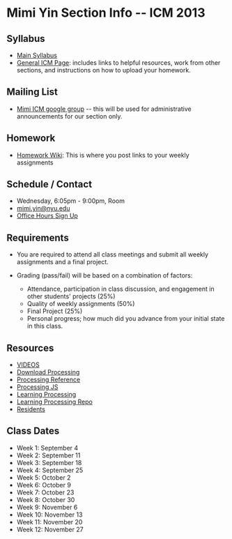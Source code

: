 Mimi Yin Section Info -- ICM 2013
========================================

Syllabus
--------
- [Main Syllabus](https://github.com/ITPNYU/ICM-2013/blob/master/Syllabus-2013-All.md)
- [General ICM Page](https://github.com/ITPNYU/ICM-2013/blob/master/README.md): includes links to helpful resources, work from other sections, and instructions on how to upload your homework.

Mailing List
------------
-  [Mimi ICM google group](https://groups.google.com/a/itp.nyu.edu/group/icm-mimi) -- this will be used for administrative announcements for our section only.

Homework
--------
- [Homework Wiki](https://github.com/ITPNYU/ICM-2013/wiki/Homework-Mimi-Wednesday): This is where you post links to your weekly assignments

Schedule / Contact
------------------
- Wednesday, 6:05pm - 9:00pm, Room 
- mimi.yin@nyu.edu
- [Office Hours Sign Up](https://itp.nyu.edu/inwiki/Signup/Mimi)

Requirements
------------
- You are required to attend all class meetings and submit all weekly assignments and a final project.

- Grading (pass/fail) will be based on a combination of factors:
    - Attendance, participation in class discussion, and engagement in other students' projects (25%)
    - Quality of weekly assignments (50%) 
    - Final Project (25%)
    - Personal progress; how much did you advance from your initial state in this class.

Resources
---------
- [VIDEOS](http://icm.shiffman.net/)
- [Download Processing](https://processing.org/download/?processing)
- [Processing Reference](http://processing.org/reference/)
- [Processing JS](http://processingjs.org/)
- [Learning Processing](http://www.learningprocessing.com/)
- [Learning Processing Repo](https://github.com/shiffman/LearningProcessing)
- [Residents](http://itp.nyu.edu/residents/)

Class Dates
-----------
- Week 1: September 4
- Week 2: September 11
- Week 3: September 18
- Week 4: September 25
- Week 5: October 2
- Week 6: October 9
- Week 7: October 23
- Week 8: October 30
- Week 9: November 6
- Week 10: November 13
- Week 11: November 20
- Week 12: November 27
